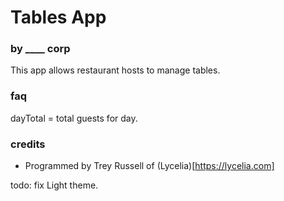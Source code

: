 # Tables App

### by ____ corp
This app allows restaurant hosts to manage tables. 

### faq
dayTotal = total guests for day.

### credits
* Programmed by Trey Russell of (Lycelia)[https://lycelia.com]

todo: fix Light theme.
